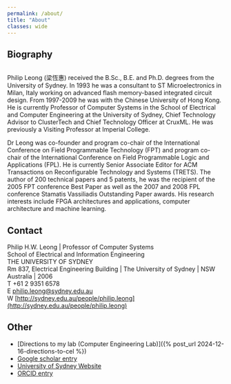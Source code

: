 ```yaml
---
permalink: /about/
title: "About"
classes: wide
---
```


## Biography

<figure style="width: 30%" class="align-right">
  <img src="{{ site.url }}{{ site.baseurl }}/assets/images/phwlphoto-300x225.jpg" alt="">
</figure> 

Philip Leong (梁恆惠) received the B.Sc., B.E. and Ph.D. degrees from the University of Sydney. In 1993 he was a consultant to ST Microelectronics in Milan, Italy working on advanced flash memory-based integrated circuit design. From 1997-2009 he was with the Chinese University of Hong Kong. He is currently Professor of Computer Systems in the School of Electrical and Computer Engineering at the University of Sydney, Chief Technology Advisor to ClusterTech and Chief Technology Officer at CruxML. He was previously a Visiting Professor at Imperial College.

Dr Leong was co-founder and program co-chair of the International Conference on Field Programmable Technology (FPT) and program co-chair of the International Conference on Field Programmable Logic and Applications (FPL). He is currently Senior Associate Editor for ACM Transactions on Reconfigurable Technology and Systems (TRETS). The author of 200 technical papers and 5 patents, he was the recipient of the 2005 FPT conference Best Paper as well as the 2007 and 2008 FPL conference Stamatis Vassiliadis Outstanding Paper awards. His research interests include FPGA architectures and applications, computer architecture and machine learning.

## Contact

Philip H.W. Leong | Professor of Computer Systems  
School of Electrical and Information Engineering  
THE UNIVERSITY OF SYDNEY   
Rm 837, Electrical Engineering Building | The University of Sydney | NSW  Australia | 2006  
T +61 2 9351 6578  
E  philip.leong@sydney.edu.au  
W  [http://sydney.edu.au/people/philip.leong](http://sydney.edu.au/people/philip.leong)


## Other
 * [Directions to my lab (Computer Engineering Lab)]({% post_url 2024-12-16-directions-to-cel %})
 * [Google scholar entry](https://scholar.google.com.au/citations?user=fTs3gvMAAAAJ&amp)
 * [University of Sydney Website](https://www.sydney.edu.au/engineering/about/our-people/academic-staff/philip-leong.html)
 * [ORCID entry](http://orcid.org/0000-0002-3923-3499)
